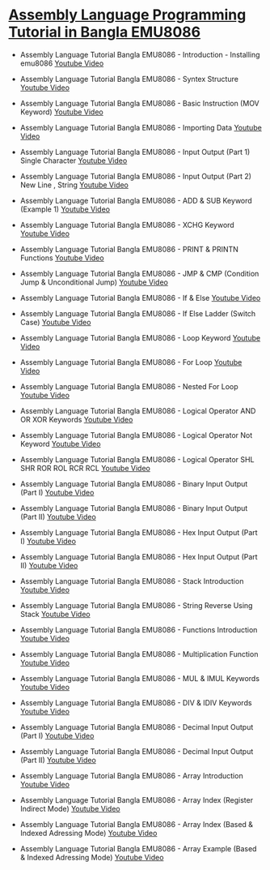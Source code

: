 # [Assembly Language Programming Tutorial in Bangla EMU8086](https://www.youtube.com/playlist?list=PLKiZXxQe7OiD8UrEPx5GDhzOwEaNujSeL)

* Assembly Language Tutorial Bangla EMU8086 - Introduction - Installing emu8086
[Youtube Video](https://youtu.be/OdlQByyiTR4)

* Assembly Language Tutorial Bangla EMU8086 - Syntex Structure
[Youtube Video](https://youtu.be/118DZZmPh3Q)

* Assembly Language Tutorial Bangla EMU8086 - Basic Instruction (MOV Keyword)
[Youtube Video](https://youtu.be/0Ubjco2P6F0)

* Assembly Language Tutorial Bangla EMU8086 - Importing Data
[Youtube Video](https://youtu.be/pnhT4UJ1o7Q)

* Assembly Language Tutorial Bangla EMU8086 - Input Output (Part 1) Single Character
[Youtube Video](https://youtu.be/OgeZnNuoq68)

* Assembly Language Tutorial Bangla EMU8086 - Input Output (Part 2) New Line , String
[Youtube Video](https://youtu.be/pBIExdMsDlY)

* Assembly Language Tutorial Bangla EMU8086 - ADD & SUB Keyword (Example 1)
[Youtube Video](https://youtu.be/au-JrfJaoPk)

* Assembly Language Tutorial Bangla EMU8086 - XCHG Keyword
[Youtube Video](https://youtu.be/fVQ7QVHeoQg)

* Assembly Language Tutorial Bangla EMU8086 - PRINT & PRINTN Functions
[Youtube Video](https://youtu.be/gUGeaf8kFE0)

* Assembly Language Tutorial Bangla EMU8086 - JMP & CMP (Condition Jump & Unconditional Jump)
[Youtube Video](https://youtu.be/UE4WcarX2rI)

* Assembly Language Tutorial Bangla EMU8086 - If & Else
[Youtube Video](https://youtu.be/VS5hwFDdjaE)

* Assembly Language Tutorial Bangla EMU8086 - If Else Ladder (Switch Case)
[Youtube Video](https://youtu.be/vnD8NDvpD4o)

* Assembly Language Tutorial Bangla EMU8086 - Loop Keyword
[Youtube Video](https://youtu.be/dcZAyhU_z6g)

* Assembly Language Tutorial Bangla EMU8086 - For Loop
[Youtube Video](https://youtu.be/93sEsJ9pqpI)

* Assembly Language Tutorial Bangla EMU8086 - Nested For Loop
[Youtube Video](https://youtu.be/467KXsqPthU)

* Assembly Language Tutorial Bangla EMU8086 - Logical Operator AND OR XOR Keywords
[Youtube Video](https://youtu.be/8H6dJ6Dd274)

* Assembly Language Tutorial Bangla EMU8086 - Logical Operator  Not Keyword
[Youtube Video](https://youtu.be/waIKANncP-g)

* Assembly Language Tutorial Bangla EMU8086 - Logical Operator SHL SHR ROR ROL RCR RCL
[Youtube Video](https://youtu.be/q7_4N1Qogsg)

* Assembly Language Tutorial Bangla EMU8086 - Binary Input Output (Part I)
[Youtube Video](https://youtu.be/RHl9IpFRSRs)

* Assembly Language Tutorial Bangla EMU8086 - Binary Input Output (Part II)
[Youtube Video](https://youtu.be/7-CR22ZY4zw)

* Assembly Language Tutorial Bangla EMU8086 - Hex Input Output (Part I)
[Youtube Video](https://youtu.be/7kHHvYOPmqs)

* Assembly Language Tutorial Bangla EMU8086 - Hex Input Output (Part II)
[Youtube Video](https://youtu.be/QXrA4UVVw6U)

* Assembly Language Tutorial Bangla EMU8086 - Stack Introduction
[Youtube Video](https://youtu.be/vq-AoCvT2Lw)

* Assembly Language Tutorial Bangla EMU8086 - String Reverse Using Stack
[Youtube Video](https://youtu.be/fg_O0QbJevg)

* Assembly Language Tutorial Bangla EMU8086 - Functions Introduction
[Youtube Video](https://youtu.be/ttcdE1kvRxM)

* Assembly Language Tutorial Bangla EMU8086 - Multiplication Function
[Youtube Video](https://youtu.be/K5O3e6nf3Og)

* Assembly Language Tutorial Bangla EMU8086 - MUL & IMUL Keywords
[Youtube Video](https://youtu.be/RHhPQIBFInc)

* Assembly Language Tutorial Bangla EMU8086 - DIV & IDIV Keywords
[Youtube Video](https://youtu.be/CgxAJGTjugc)

* Assembly Language Tutorial Bangla EMU8086 - Decimal Input Output (Part I)
[Youtube Video](https://youtu.be/O6n15O6zGIE)

* Assembly Language Tutorial Bangla EMU8086 - Decimal Input Output (Part II)
[Youtube Video](https://youtu.be/HUDqprBRGgQ)

* Assembly Language Tutorial Bangla EMU8086 - Array Introduction
[Youtube Video](https://youtu.be/zK2fnpRnfbM)

* Assembly Language Tutorial Bangla EMU8086 - Array Index (Register Indirect Mode)
[Youtube Video](https://youtu.be/gX6ixhOgnK0)

* Assembly Language Tutorial Bangla EMU8086 - Array Index (Based & Indexed Adressing Mode)
[Youtube Video](https://youtu.be/vpv-K-15q64)

* Assembly Language Tutorial Bangla EMU8086 - Array Example (Based & Indexed Adressing Mode)
[Youtube Video](https://youtu.be/VmNqeff0LbM)

